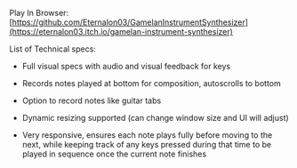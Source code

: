 Play In Browser: [https://github.com/Eternalon03/GamelanInstrumentSynthesizer](https://eternalon03.itch.io/gamelan-instrument-synthesizer)

List of Technical specs:

- Full visual specs with audio and visual feedback for keys

- Records notes played at bottom for composition, autoscrolls to bottom

- Option to record notes like guitar tabs

- Dynamic resizing supported (can change window size and UI will adjust)

- Very responsive, ensures each note plays fully before moving to the next, while keeping track of any keys pressed during that time to be played in sequence once the current note finishes
